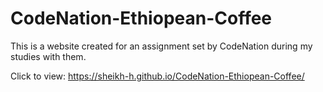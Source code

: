 # CodeNation-Ethiopean-Coffee
This is a website created for an assignment set by CodeNation during my studies with them.

Click to view:
https://sheikh-h.github.io/CodeNation-Ethiopean-Coffee/


